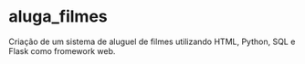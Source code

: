 # aluga_filmes
Criação de um sistema de aluguel de filmes utilizando HTML, Python, SQL e Flask como fromework web.
